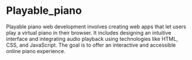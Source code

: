 # Playable_piano
Playable piano web development involves creating web apps that let users play a virtual piano in their browser. It includes designing an intuitive interface and integrating audio playback using technologies like HTML, CSS, and JavaScript. The goal is to offer an interactive and accessible online piano experience.
